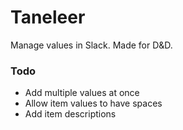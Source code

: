 # Taneleer
Manage values in Slack. Made for D&amp;D.

### Todo
- Add multiple values at once
- Allow item values to have spaces
- Add item descriptions
